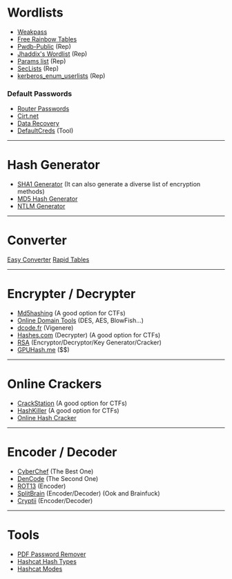 # Wordlists
- [Weakpass](https://weakpass.com/wordlist)
- [Free Rainbow Tables](https://freerainbowtables.com/)
- [Pwdb-Public](https://github.com/ignis-sec/Pwdb-Public) (Rep)
- [Jhaddix's Wordlist](https://gist.github.com/jhaddix/86a06c5dc309d08580a018c66354a056) (Rep)
- [Params list](https://github.com/PortSwigger/backslash-powered-scanner/blob/master/resources/params) (Rep)
- [SecLists](https://github.com/danielmiessler/SecLists) (Rep)
- [kerberos_enum_userlists](https://github.com/attackdebris/kerberos_enum_userlists) (Rep)

### Default Passwords
- [Router Passwords](https://www.routerpasswords.com/)
- [Cirt.net](https://cirt.net/passwords)
- [Data Recovery](https://datarecovery.com/rd/default-passwords/)
- [DefaultCreds](https://github.com/ihebski/DefaultCreds-cheat-sheet) (Tool)

---

# Hash Generator
- [SHA1 Generator](http://www.sha1-online.com/) (It can also generate a diverse list of encryption methods)
- [MD5 Hash Generator](https://www.md5hashgenerator.com/)
- [NTLM Generator](https://www.browserling.com/tools/ntlm-hash)

---

# Converter
[Easy Converter](http://easyonlineconverter.com/converters/case_conveter.html)
[Rapid Tables](https://www.rapidtables.com/convert/number/ascii-hex-bin-dec-converter.html)

---

# Encrypter / Decrypter
- [Md5hashing](https://md5hashing.net/) (A good option for CTFs)
- [Online Domain Tools](http://des.online-domain-tools.com/) (DES, AES, BlowFish...)
- [dcode.fr](https://www.dcode.fr/vigenere-cipher) (Vigenere)
- [Hashes.com](https://hashes.com/en/decrypt/hash) (Decrypter) (A good option for CTFs)
- [RSA](http://nmichaels.org/rsa.py) (Encryptor/Decryptor/Key Generator/Cracker)
- [GPUHash.me](https://gpuhash.me/) ($$)

---

# Online Crackers
- [CrackStation](https://crackstation.net/) (A good option for CTFs)
- [HashKiller](https://hashkiller.io/listmanager) (A good option for CTFs)
- [Online Hash Cracker](https://www.onlinehashcrack.com/dashboard)

---

# Encoder / Decoder
- [CyberChef](https://gchq.github.io/CyberChef/) (The Best One)
- [DenCode](https://dencode.com/) (The Second One)
- [ROT13](https://rot13.com/) (Encoder)
- [SplitBrain](https://www.splitbrain.org/_static/ook/) (Encoder/Decoder) (Ook and Brainfuck)
- [Cryptii](https://cryptii.com/pipes/ascii85-encoding) (Encoder/Decoder)

---

# Tools
- [PDF Password Remover](https://www.lostmypass.com/tools/pdf-password-remover/)
- [Hashcat Hash Types](https://hashcat.net/wiki/doku.php?id=example_hashes)
- [Hashcat Modes](https://hashcat.net/wiki/doku.php?id=hashcat)
